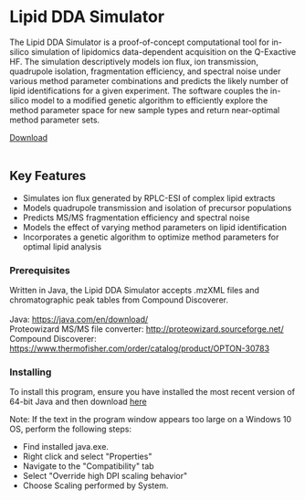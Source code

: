 # Lipid DDA Simulator

The Lipid DDA Simulator is a proof-of-concept computational tool for in-silico simulation of lipidomics data-dependent acquisition on the Q-Exactive HF.  The simulation descriptively models ion flux, ion transmission, quadrupole isolation, fragmentation efficiency, and spectral noise under various method parameter combinations and predicts the likely number of lipid identifications for a given experiment.  The software couples the in-silico model to a modified genetic algorithm to efficiently explore the method parameter space for new sample types and return near-optimal method parameter sets.

[Download](https://github.com/coongroup/Lipid-DDA-Simulator/releases/latest)
<br><br>

## Key Features

* Simulates ion flux generated by RPLC-ESI of complex lipid extracts
* Models quadrupole transmission and isolation of precursor populations
* Predicts MS/MS fragmentation efficiency and spectral noise
* Models the effect of varying method parameters on lipid identification
* Incorporates a genetic algorithm to optimize method parameters for optimal lipid analysis

### Prerequisites

Written in Java, the Lipid DDA Simulator accepts .mzXML files and chromatographic peak tables from Compound Discoverer.<br><br>
Java: https://java.com/en/download/<br>
Proteowizard MS/MS file converter: http://proteowizard.sourceforge.net/ <br>
Compound Discoverer: https://www.thermofisher.com/order/catalog/product/OPTON-30783<br>

### Installing

To install this program, ensure you have installed the most recent version of 64-bit Java and then download [here](https://github.com/coongroup/Lipid-DDA-Simulator/releases/latest)

Note: If the text in the program window appears too large on a Windows 10 OS, perform the following steps:

* Find installed java.exe.
* Right click and select "Properties"
* Navigate to the "Compatibility" tab
* Select "Override high DPI scaling behavior"
* Choose Scaling performed by System.
